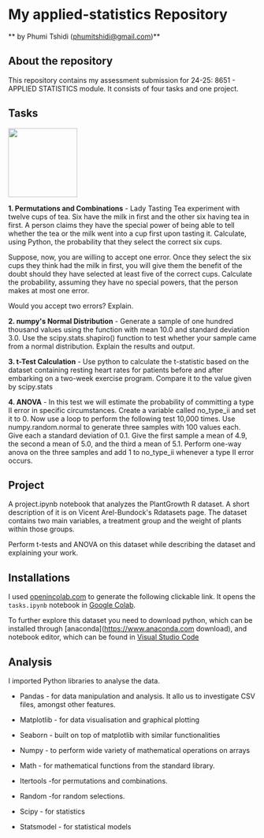# My applied-statistics Repository

** by Phumi Tshidi (phumitshidi@gmail.com)**

## About the repository

This repository contains my assessment submission for 24-25: 8651 - APPLIED STATISTICS module.
It consists of four tasks and one project.

## Tasks
<img src="https://img.favpng.com/8/7/10/task-computer-icons-clip-art-png-favpng-cRghvHXeCmiU1LQdzYGEPSAGw.jpg" width="140" height="140">


**1. Permutations and Combinations** - Lady Tasting Tea experiment with twelve cups of tea. Six have the milk in first and the other six having tea in first. A person claims they have the special power of being able to tell whether the tea or the milk went into a cup first upon tasting it.
Calculate, using Python, the probability that they select the correct six cups.

Suppose, now, you are willing to accept one error. Once they select the six cups they think had the milk in first, you will give them the benefit of the doubt should they have selected at least five of the correct cups. Calculate the probability, assuming they have no special powers, that the person makes at most one error.

Would you accept two errors? Explain.

**2. numpy's Normal Distribution** - Generate a sample of one hundred thousand values using the function with mean 10.0 and standard deviation 3.0. Use the scipy.stats.shapiro() function to test whether your sample came from a normal distribution. Explain the results and output.


**3. t-Test Calculation** - Use python to calculate the t-statistic based on the dataset containing resting heart rates for patients before and after embarking on a two-week exercise program. Compare it to the value given by scipy.stats

**4. ANOVA** - In this test we will estimate the probability of committing a type II error in specific circumstances. Create a variable called no_type_ii and set it to 0. Now use a loop to perform the following test 10,000 times.
Use numpy.random.normal to generate three samples with 100 values each. Give each a standard deviation of 0.1. Give the first sample a mean of 4.9, the second a mean of 5.0, and the third a mean of 5.1.
Perform one-way anova on the three samples and add 1 to no_type_ii whenever a type II error occurs.

## Project

A project.ipynb notebook that analyzes the PlantGrowth R dataset. A short description of it is on Vicent Arel-Bundock's Rdatasets page. The dataset contains two main variables, a treatment group and the weight of plants within those groups.

Perform t-tests and ANOVA on this dataset while describing the dataset and explaining your work.

## Installations

I used [openincolab.com](https://openincolab.com/) to generate the following clickable link. It opens the `tasks.ipynb` notebook 
in [Google Colab](https://colab.research.google.com/github/PCM11/applied-statistics/blob/main/tasks.ipynb).

To further explore this dataset you need to download python, which can be installed through [anaconda](https://www.anaconda.com
download), and notebook editor, which can be found in [Visual Studio Code](https://code.visualstudio.com/)

## Analysis

I imported Python libraries to analyse the data.

- Pandas - for data manipulation and analysis. It allo
us to investigate CSV files, amongst other features.

- Matplotlib - for data visualisation and graphical 
plotting

- Seaborn - built on top of matplotlib with similar 
functionalities

- Numpy - to perform  wide variety of mathematical 
operations on arrays

- Math - for mathematical functions from the standard library.

- Itertools -for permutations and combinations.

- Random -for random selections.

- Scipy - for statistics

- Statsmodel - for statistical models